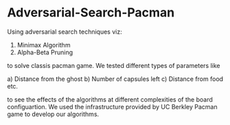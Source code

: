 # Adversarial-Search-Pacman

Using adversarial search techniques viz:

1) Minimax Algorithm
2) Alpha-Beta Pruning

to solve classis pacman game. We tested different types of parameters like 

a) Distance from the ghost
b) Number of capsules left
c) Distance from food etc.

to see the effects of the algorithms at different complexities of the board configuartion. We used the infrastructure provided by UC Berkley Pacman game to develop our algorithms.

